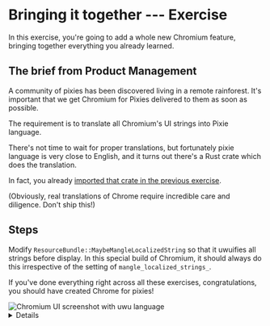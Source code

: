 # Bringing it together --- Exercise

In this exercise, you're going to add a whole new Chromium feature, bringing
together everything you already learned.

## The brief from Product Management

A community of pixies has been discovered living in a remote rainforest. It's
important that we get Chromium for Pixies delivered to them as soon as possible.

The requirement is to translate all Chromium's UI strings into Pixie language.

There's not time to wait for proper translations, but fortunately pixie language
is very close to English, and it turns out there's a Rust crate which does the
translation.

In fact, you already [imported that crate in the previous exercise][0].

(Obviously, real translations of Chrome require incredible care and diligence.
Don't ship this!)

## Steps

Modify `ResourceBundle::MaybeMangleLocalizedString` so that it uwuifies all
strings before display. In this special build of Chromium, it should always do
this irrespective of the setting of `mangle_localized_strings_`.

If you've done everything right across all these exercises, congratulations, you
should have created Chrome for pixies!

<img src="chwomium.png" alt="Chromium UI screenshot with uwu language">

<details>
Students will likely need some hints here. Hints include:

- UTF16 vs UTF8. Students should be aware that Rust strings are always UTF8, and
  will probably decide that it's better to do the conversion on the C++ side
  using `base::UTF16ToUTF8` and back again.
- If students decide to do the conversion on the Rust side, they'll need to
  consider [`String::from_utf16`][1], consider error handling, and consider
  which [CXX supported types can transfer a lot of u16s][2].
- Students may design the C++/Rust boundary in several different ways, e.g.
  taking and returning strings by value, or taking a mutable reference to a
  string. If a mutable reference is used, CXX will likely tell the student that
  they need to use [`Pin`][3]. You may need to explain what `Pin` does, and then
  explain why CXX needs it for mutable references to C++ data: the answer is
  that C++ data can't be moved around like Rust data, because it may contain
  self-referential pointers.
- The C++ target containing `ResourceBundle::MaybeMangleLocalizedString` will
  need to depend on a `rust_static_library` target. The student probably already
  did this.
- The `rust_static_library` target will need to depend on
  `//third_party/rust/uwuify/v0_2:lib`.

</details>

[0]: https://crates.io/crates/uwuify
[1]: https://doc.rust-lang.org/std/string/struct.String.html#method.from_utf16
[2]: https://cxx.rs/binding/slice.html
[3]: https://doc.rust-lang.org/std/pin/
